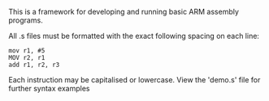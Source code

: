 This is a framework for developing and running basic ARM assembly programs.

All .s files must be formatted with the exact following spacing on each line:
```
mov r1, #5
MOV r2, r1
add r1, r2, r3
 ````
Each instruction may be capitalised or lowercase. View the 'demo.s' file for further syntax examples
